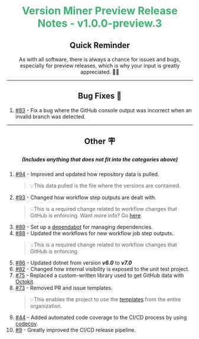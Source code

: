 <h1 align="center" style='color:mediumseagreen;font-weight:bold'>
    Version Miner Preview Release Notes - v1.0.0-preview.3
</h1>

<h2 align="center" style='font-weight:bold'>Quick Reminder</h2>

<div align="center">

As with all software, there is always a chance for issues and bugs, especially for preview releases, which is why your input is greatly appreciated. 🙏🏼
</div>

---

<h2 style="font-weight:bold" align="center">Bug Fixes 🐛</h2>

1. [#83](https://github.com/KinsonDigital/VersionMiner/issues/83) - Fix a bug where the GitHub console output was incorrect when an invalid branch was detected.

---

<h2 style="font-weight:bold" align="center">Other 🪧</h2>
<h5 align="center">(Includes anything that does not fit into the categories above)</h5>

1. [#94](https://github.com/KinsonDigital/VersionMiner/issues/94) - Improved and updated how repository data is pulled.
   >💡This data pulled is the file where the versions are contained.
2. [#93](https://github.com/KinsonDigital/VersionMiner/issues/93) - Changed how workflow step outputs are dealt with.
   >💡This is a required change related to workflow changes that GitHub is enforcing.  Want more info? Go [here](https://github.blog/changelog/2022-10-11-github-actions-deprecating-save-state-and-set-output-commands/).
3. [#89](https://github.com/KinsonDigital/VersionMiner/issues/89) - Set up a [dependabot](https://github.com/dependabot) for managing dependencies.
4. [#88](https://github.com/KinsonDigital/VersionMiner/issues/88) - Updated the workflows for new workflow job step outputs.
   >💡This is a required change related to workflow changes that GitHub is enforcing.
5. [#86](https://github.com/KinsonDigital/VersionMiner/issues/86) - Updated dotnet from version _**v6.0**_ to _**v7.0**_
6. [#82](https://github.com/KinsonDigital/VersionMiner/issues/82) - Changed how internal visibility is exposed to the unit test project.
7. [#75](https://github.com/KinsonDigital/VersionMiner/issues/75) - Replaced a custom-written library used to get GitHub data with [Octokit](https://github.com/octokit).
8. [#73](https://github.com/KinsonDigital/VersionMiner/issues/73) - Removed PR and issue templates.
   >💡This enables the project to use the [templates](https://github.com/KinsonDigital/.github/tree/feature/24-create-org-docs/.github) from the entire organization.
9. [#44](https://github.com/KinsonDigital/VersionMiner/issues/44) - Added automated code coverage to the CI/CD process by using [codecov](https://about.codecov.io/).
10. [#9](https://github.com/KinsonDigital/VersionMiner/issues/9) - Greatly improved the CI/CD release pipeline.
